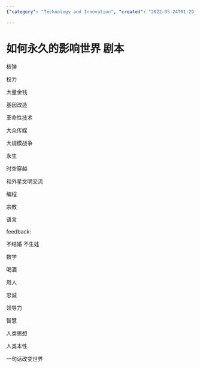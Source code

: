 ```yaml
---
{"category": "Technology and Innovation", "created": "2022-05-24T01:29:45.000Z", "date": "2022-05-24 01:29:45", "description": "This article discusses two comments that highlight various topics with significant and potentially permanent global impacts, such as nuclear power, wealth, human thought, loyalty, leadership, and more.", "modified": "2022-08-18T16:39:21.685Z", "tags": ["dream", "idea", "trivial"], "title": "如何永久的影响世界"}

---
```


# 如何永久的影响世界 剧本

核弹

权力

大量金钱

基因改造

革命性技术

大众传媒

大规模战争

永生

时空穿越

和外星文明交流

编程

宗教

语言

feedback:

不结婚 不生娃

数学

喝酒

用人

忠诚

领导力

智慧

人类思想

人类本性

一句话改变世界
